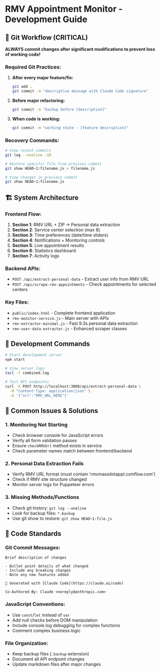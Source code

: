 # RMV Appointment Monitor - Development Guide

## 🔄 Git Workflow (CRITICAL)

**ALWAYS commit changes after significant modifications to prevent loss of working code!**

### Required Git Practices:

1. **After every major feature/fix:**
   ```bash
   git add .
   git commit -m "descriptive message with Claude Code signature"
   ```

2. **Before major refactoring:**
   ```bash
   git commit -m "backup before [description]"
   ```

3. **When code is working:**
   ```bash
   git commit -m "working state - [feature description]"
   ```

### Recovery Commands:
```bash
# View recent commits
git log --oneline -10

# Restore specific file from previous commit
git show HEAD~1:filename.js > filename.js

# View changes in previous commit
git show HEAD~1:filename.js
```

## 🏗️ System Architecture

### Frontend Flow:
1. **Section 1**: RMV URL + ZIP → Personal data extraction
2. **Section 2**: Service center selection (max 8)
3. **Section 3**: Time preferences (date/time sliders)
4. **Section 4**: Notifications + Monitoring controls
5. **Section 5**: Live appointment results
6. **Section 6**: Statistics dashboard
7. **Section 7**: Activity logs

### Backend APIs:
- `POST /api/extract-personal-data` - Extract user info from RMV URL
- `POST /api/scrape-rmv-appointments` - Check appointments for selected centers

### Key Files:
- `public/index.html` - Complete frontend application
- `rmv-monitor-service.js` - Main server with APIs
- `rmv-extractor-minimal.js` - Fast 9.3s personal data extraction
- `rmv-user-data-extractor.js` - Enhanced scraper classes

## 🔧 Development Commands

```bash
# Start development server
npm start

# View server logs
tail -f combined.log

# Test API endpoints
curl -X POST http://localhost:3000/api/extract-personal-data \
  -H "Content-Type: application/json" \
  -d '{"url":"RMV_URL_HERE"}'
```

## 🚨 Common Issues & Solutions

### 1. Monitoring Not Starting
- Check browser console for JavaScript errors
- Verify all form validation passes
- Ensure `checkRMVUrl` method exists in service
- Check parameter names match between frontend/backend

### 2. Personal Data Extraction Fails
- Verify RMV URL format (must contain 'rmvmassdotappt.cxmflow.com')
- Check if RMV site structure changed
- Monitor server logs for Puppeteer errors

### 3. Missing Methods/Functions
- Check git history: `git log --oneline`
- Look for backup files: `*.backup`
- Use git show to restore: `git show HEAD~1:file.js`

## 📝 Code Standards

### Git Commit Messages:
```
Brief description of changes

- Bullet point details of what changed
- Include any breaking changes
- Note any new features added

🤖 Generated with [Claude Code](https://claude.ai/code)

Co-Authored-By: Claude <noreply@anthropic.com>
```

### JavaScript Conventions:
- Use `const`/`let` instead of `var`
- Add null checks before DOM manipulation
- Include console.log debugging for complex functions
- Comment complex business logic

### File Organization:
- Keep backup files (`.backup` extension)
- Document all API endpoint changes
- Update markdown files after major changes